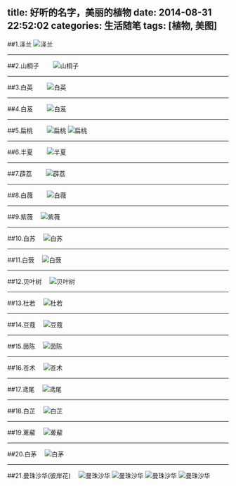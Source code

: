 title: 好听的名字，美丽的植物
date: 2014-08-31 22:52:02
categories: 生活随笔
tags: [植物, 美图]
---
##1.泽兰
![泽兰](http://i1153.photobucket.com/albums/p501/dmxiaoshen/hexo/bk_476c4ec135f93c9c27f4c5904acaeba0_u6GBHF_zps86b90311.jpg)
<!-- more -->

-----------------------------------------------
##2.山桐子　　
![山桐子](http://i1153.photobucket.com/albums/p501/dmxiaoshen/hexo/20130121_145512_400213363_zps9e3909ad.jpg)

-----------------------------------------------
##3.白英　　
![白英](http://i1153.photobucket.com/albums/p501/dmxiaoshen/hexo/20111126145614_rxLRZ_zps2459abcf.jpg)

-----------------------------------------------
##4.白芨　　
![白芨](http://i1153.photobucket.com/albums/p501/dmxiaoshen/hexo/1315271527Om6mL9d0_zpsf226aaa0.jpg)

------------------------------------------------
##5.扁桃　　
![扁桃](http://i1153.photobucket.com/albums/p501/dmxiaoshen/hexo/afbbab33c895d1433d5f2d8b72f082025aaf070e_zpsd9b19598.jpg)
![扁桃](http://i1153.photobucket.com/albums/p501/dmxiaoshen/hexo/66c8c11c8701a18b3ef8dbe79f2f07082838fe21_zpse61614d3.jpg)

----------------------------------------------
##6.半夏　　
![半夏](http://i1153.photobucket.com/albums/p501/dmxiaoshen/hexo/01300000819962130166651233660_zps571c0b04.jpg)

----------------------------------------------
##7.薜荔　　
![薜荔](http://i1153.photobucket.com/albums/p501/dmxiaoshen/hexo/f7426d8d6ad61624b21bba7d_zps42e6107b.jpg)

----------------------------------------------
##8.白薇　　
![白薇](http://i1153.photobucket.com/albums/p501/dmxiaoshen/hexo/26914144038_zps7590d013.jpg)

----------------------------------------------
##9.紫薇　
![紫薇](http://i1153.photobucket.com/albums/p501/dmxiaoshen/hexo/d058ccbf6c81800adbef54e0b03533fa838b47d2_zpsa592723d.jpg)

----------------------------------------------
##10.白苏　
![白苏](http://i1153.photobucket.com/albums/p501/dmxiaoshen/hexo/6f3abdfc1e178a821e99b608f703738da877e88b_zpsf7e29d38.jpg)

----------------------------------------------
##11.白蔹　
![白蔹](http://i1153.photobucket.com/albums/p501/dmxiaoshen/hexo/d31b0ef41bd5ad6e4aa36e1b81cb39dbb7fd3cec_zps515ca252.jpg)

----------------------------------------------
##12.贝叶树　
![贝叶树](http://i1153.photobucket.com/albums/p501/dmxiaoshen/hexo/20120810180618_185_zps245fe2f9.jpg)

----------------------------------------------
##13.杜若　
![杜若](http://i1153.photobucket.com/albums/p501/dmxiaoshen/hexo/u15602279232356625447ampfm23ampgp0_zps532bad25.jpg)

----------------------------------------------
##14.豆蔻　
![豆蔻](http://i1153.photobucket.com/albums/p501/dmxiaoshen/hexo/20110409070141218_3105_zps917fc5fa.jpg)

----------------------------------------------
##15.茵陈　
![茵陈](http://i1153.photobucket.com/albums/p501/dmxiaoshen/hexo/e3e869d5ad6eddc4f740535238dbb6fd53663395_zps9f15de65.jpg)

----------------------------------------------
##16.苍术　
![苍术](http://i1153.photobucket.com/albums/p501/dmxiaoshen/hexo/14058674_zpsaeccfe62.jpg)

----------------------------------------------
##17.鸢尾　
![鸢尾](http://i1153.photobucket.com/albums/p501/dmxiaoshen/hexo/200000033870126933764226858_950_zps8115e1be.jpg)


----------------------------------------------
##18.白芷　
![白芷](http://i1153.photobucket.com/albums/p501/dmxiaoshen/hexo/1349484878ZkMVomm3_zpse98f1dba.jpg)

----------------------------------------------
##19.萆薢　
![萆薢](http://i1153.photobucket.com/albums/p501/dmxiaoshen/hexo/7333750828381f3056544401a8014c086f06f0e3_zpsf9590d9e.jpg)

----------------------------------------------
##20.白茅　
![白茅](http://i1153.photobucket.com/albums/p501/dmxiaoshen/hexo/webfixed_4aa9b59f-6d6a-4c95-ba8e-ec06e9c6a41b_zpsd1d4df51.jpg)

----------------------------------------------
##21.曼珠沙华(彼岸花)　
![曼珠沙华](http://i1153.photobucket.com/albums/p501/dmxiaoshen/hexo/1118832266d6122e28o_zpsb5de6e06.jpg)
![曼珠沙华](http://i1153.photobucket.com/albums/p501/dmxiaoshen/hexo/20090610190701-400397285_zps718a1c30.jpg)
![曼珠沙华](http://i1153.photobucket.com/albums/p501/dmxiaoshen/hexo/20120519220752_dFP8y_zpsa9cc1002.jpeg)
![曼珠沙华](http://i1153.photobucket.com/albums/p501/dmxiaoshen/hexo/20120422105507_L5Fwm_zps61868c46.jpeg)
